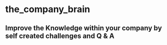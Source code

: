# the_company_brain

## Improve the Knowledge within your company by self created challenges and Q & A

